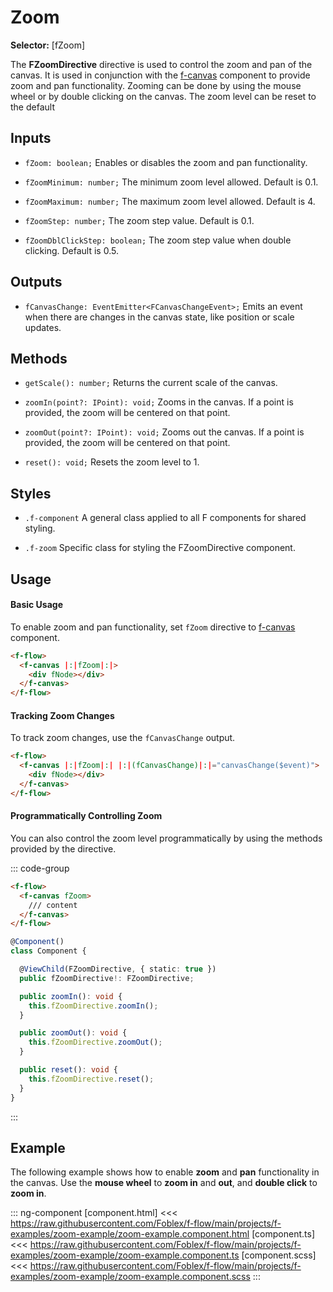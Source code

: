 ﻿# Zoom

**Selector:** [fZoom]

The **FZoomDirective** directive is used to control the zoom and pan of the canvas. It is used in conjunction with the [f-canvas](f-canvas-component) component to provide zoom and pan functionality. Zooming can be done by using the mouse wheel or by double clicking on the canvas. The zoom level can be reset to the default

## Inputs

- `fZoom: boolean;` Enables or disables the zoom and pan functionality.

- `fZoomMinimum: number;` The minimum zoom level allowed. Default is 0.1.

- `fZoomMaximum: number;` The maximum zoom level allowed. Default is 4.

- `fZoomStep: number;` The zoom step value. Default is 0.1.

- `fZoomDblClickStep: boolean;` The zoom step value when double clicking. Default is 0.5.

## Outputs

- `fCanvasChange: EventEmitter<FCanvasChangeEvent>;` Emits an event when there are changes in the canvas state, like position or scale updates.

## Methods

- `getScale(): number;` Returns the current scale of the canvas.

- `zoomIn(point?: IPoint): void;` Zooms in the canvas. If a point is provided, the zoom will be centered on that point.

- `zoomOut(point?: IPoint): void;` Zooms out the canvas. If a point is provided, the zoom will be centered on that point.

- `reset(): void;` Resets the zoom level to 1.

## Styles

- `.f-component` A general class applied to all F components for shared styling.

- `.f-zoom` Specific class for styling the FZoomDirective component.

## Usage

#### Basic Usage

To enable zoom and pan functionality, set `fZoom` directive to [f-canvas](f-canvas-component) component.

```html
<f-flow>
  <f-canvas |:|fZoom|:|>
    <div fNode></div>
  </f-canvas>
</f-flow>
```

#### Tracking Zoom Changes

To track zoom changes, use the `fCanvasChange` output.

```html
<f-flow>
  <f-canvas |:|fZoom|:| |:|(fCanvasChange)|:|="canvasChange($event)">
    <div fNode></div>
  </f-canvas>
</f-flow>
```

#### Programmatically Controlling Zoom

You can also control the zoom level programmatically by using the methods provided by the directive.

::: code-group
```html 
<f-flow>
  <f-canvas fZoom>
    /// content
  </f-canvas>
</f-flow>
```

```ts  
@Component()
class Component {

  @ViewChild(FZoomDirective, { static: true })
  public fZoomDirective!: FZoomDirective;

  public zoomIn(): void {
    this.fZoomDirective.zoomIn();
  }

  public zoomOut(): void {
    this.fZoomDirective.zoomOut();
  }

  public reset(): void {
    this.fZoomDirective.reset();
  }
}
```
:::

## Example

The following example shows how to enable **zoom** and **pan** functionality in the canvas. Use the **mouse wheel** to **zoom in** and **out**, and **double click** to **zoom in**.

::: ng-component <zoom-example></zoom-example>
[component.html] <<< https://raw.githubusercontent.com/Foblex/f-flow/main/projects/f-examples/zoom-example/zoom-example.component.html
[component.ts] <<< https://raw.githubusercontent.com/Foblex/f-flow/main/projects/f-examples/zoom-example/zoom-example.component.ts
[component.scss] <<< https://raw.githubusercontent.com/Foblex/f-flow/main/projects/f-examples/zoom-example/zoom-example.component.scss
:::
